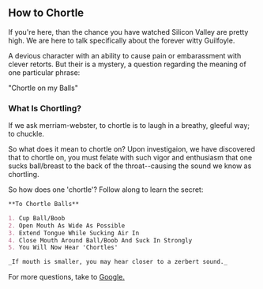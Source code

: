## How to Chortle 

If you're here, than the chance you have watched Silicon Valley are pretty high. We are here to talk specifically about the forever witty Guilfoyle. 

A devious character with an ability to cause pain or embarassment with clever retorts. But their is a mystery, a question regarding the meaning of one particular phrase:

"Chortle on my Balls"


### What Is Chortling?

If we ask merriam-webster, to chortle is to laugh in a breathy, gleeful way; to chuckle.

So what does it mean to chortle on?
Upon investigaion, we have discovered that to chortle on, you must felate with such vigor and enthusiasm that one sucks ball/breast to the back of the throat--causing the sound we know as chortling. 

So how does one 'chortle'? Follow along to learn the secret:

```markdown
**To Chortle Balls**

1. Cup Ball/Boob
2. Open Mouth As Wide As Possible
3. Extend Tongue While Sucking Air In
4. Close Mouth Around Ball/Boob And Suck In Strongly
5. You Will Now Hear 'Chortles'

_If mouth is smaller, you may hear closer to a zerbert sound._

```

For more questions, take to [Google.](https://www.google.com/search?q=chortle+on+my+balls&rlz=1C5CHFA_enUS772US772&oq=chortle&aqs=chrome.0.69i59l2j69i57j0l5.4278j1j7&sourceid=chrome&ie=UTF-8)


